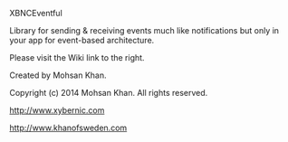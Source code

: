 XBNCEventful

Library for sending &amp; receiving events much like notifications but only in your app for event-based architecture.

Please visit the Wiki link to the right.

Created by Mohsan Khan.

Copyright (c) 2014 Mohsan Khan. All rights reserved.

http://www.xybernic.com

http://www.khanofsweden.com

